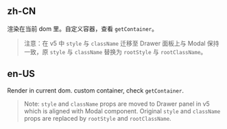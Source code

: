 ## zh-CN

渲染在当前 dom 里。自定义容器，查看 `getContainer`。

> 注意：在 v5 中 `style` 与 `className` 迁移至 Drawer 面板上与 Modal 保持一致，原 `style` 与 `className` 替换为 `rootStyle` 与 `rootClassName`。

## en-US

Render in current dom. custom container, check `getContainer`.

> Note: `style` and `className` props are moved to Drawer panel in v5 which is aligned with Modal component. Original `style` and `className` props are replaced by `rootStyle` and `rootClassName`.
